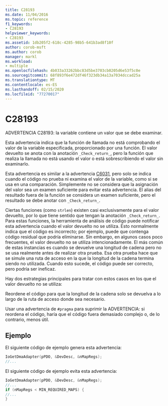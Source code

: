 ```yaml
---
title: C28193
ms.date: 11/04/2016
ms.topic: reference
f1_keywords:
- C28193
helpviewer_keywords:
- C28193
ms.assetid: 1db205f2-618c-4285-98b5-641b3ad8f10f
author: corob-msft
ms.author: corob
manager: markl
ms.workload:
- multiple
ms.openlocfilehash: 4b033a33262bbc83d5be3703cb0205d6e53f5c0e
ms.sourcegitcommit: 68f893f6e472df46f323db34a13a7034dccad25a
ms.translationtype: MT
ms.contentlocale: es-ES
ms.lasthandoff: 02/15/2020
ms.locfileid: "77270017"
---
```

# <a name="c28193"></a>C28193
ADVERTENCIA C28193: la variable contiene un valor que se debe examinar.

 Esta advertencia indica que la función de llamada no está comprobando el valor de la variable especificada, proporcionado por una función. El valor devuelto se anota con la anotación `_Check_return_`, pero la función que realiza la llamada no está usando el valor o está sobrescribiendo el valor sin examinarlo.

 Esta advertencia es similar a la advertencia [C6031](../code-quality/c6031.md), pero solo se indica cuando el código no prueba ni examina el valor de la variable, como si se usa en una comparación. Simplemente no se considera que la asignación del valor sea un examen suficiente para evitar esta advertencia. El alias del resultado fuera de la función se considera un examen suficiente, pero el resultado se debe anotar con `_Check_return_`.

 Ciertas funciones (como `strlen`) existen casi exclusivamente para el valor devuelto, por lo que tiene sentido que tengan la anotación `_Check_return_`. Para estas funciones, la herramienta de análisis de código puede notificar esta advertencia cuando el valor devuelto no se utiliza. Esto normalmente indica que el código es incorrecto; por ejemplo, puede que contenga código residual que podría eliminarse. Sin embargo, en algunos casos poco frecuentes, el valor devuelto no se utiliza intencionadamente. El más común de estas instancias es cuando se devuelve una longitud de cadena pero no se usa realmente antes de realizar otra prueba. Esa otra prueba hace que se simule una ruta de acceso en la que la longitud de la cadena termina siendo no utilizada. Cuando esto sucede, el código puede ser correcto, pero podría ser ineficaz.

 Hay dos estrategias principales para tratar con estos casos en los que el valor devuelto no se utiliza:

 Reordene el código para que la longitud de la cadena solo se devuelva a lo largo de la ruta de acceso donde sea necesario.

 Usar una advertencia de `#pragma` para suprimir la ADVERTENCIA: si reordena el código, haría que el código fuera demasiado complejo o, de lo contrario, menos útil.

## <a name="example"></a>Ejemplo
 El siguiente código de ejemplo genera esta advertencia:

```cpp
IoGetDmaAdapter(pPDO, &DevDesc, &nMapRegs);
//...
```

 El siguiente código de ejemplo evita esta advertencia:

```cpp
IoGetDmaAdapter(pPDO, &DevDesc, &nMapRegs);
//...
if (nMapRegs < MIN_REQUIRED_MAPS) {
//...
}
```

